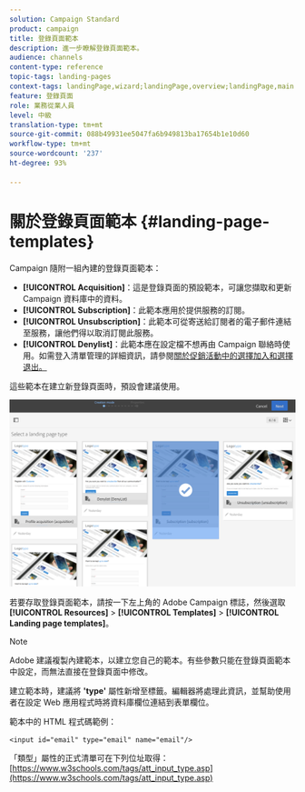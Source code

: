 ```yaml
---
solution: Campaign Standard
product: campaign
title: 登錄頁面範本
description: 進一步瞭解登錄頁面範本。
audience: channels
content-type: reference
topic-tags: landing-pages
context-tags: landingPage,wizard;landingPage,overview;landingPage,main
feature: 登錄頁面
role: 業務從業人員
level: 中級
translation-type: tm+mt
source-git-commit: 088b49931ee5047fa6b949813ba17654b1e10d60
workflow-type: tm+mt
source-wordcount: '237'
ht-degree: 93%

---
```



# 關於登錄頁面範本 {#landing-page-templates}

Campaign 隨附一組內建的登錄頁面範本：

* **[!UICONTROL Acquisition]**：這是登錄頁面的預設範本，可讓您擷取和更新 Campaign 資料庫中的資料。
* **[!UICONTROL Subscription]**：此範本應用於提供服務的訂閱。
* **[!UICONTROL Unsubscription]**：此範本可從寄送給訂閱者的電子郵件連結至服務，讓他們得以取消訂閱此服務。
* **[!UICONTROL Denylist]**：此範本應在設定檔不想再由 Campaign 聯絡時使用。如需登入清單管理的詳細資訊，請參閱[關於促銷活動中的選擇加入和選擇退出。](../../audiences/using/about-opt-in-and-opt-out-in-campaign.md)

這些範本在建立新登錄頁面時，預設會建議使用。

![](assets/lp_creation_1.png)

若要存取登錄頁面範本，請按一下左上角的 Adobe Campaign 標誌，然後選取 **[!UICONTROL Resources]** > **[!UICONTROL Templates]** > **[!UICONTROL Landing page templates]**。

>[!NOTE]
>
>Adobe 建議複製內建範本，以建立您自己的範本。有些參數只能在登錄頁面範本中設定，而無法直接在登錄頁面中修改。

建立範本時，建議將 **&#39;type&#39;** 屬性新增至標籤。編輯器將處理此資訊，並幫助使用者在設定 Web 應用程式時將資料庫欄位連結到表單欄位。

範本中的 HTML 程式碼範例：

```
<input id="email" type="email" name="email"/>
```

「類型」屬性的正式清單可在下列位址取得：[https://www.w3schools.com/tags/att_input_type.asp](https://www.w3schools.com/tags/att_input_type.asp)

